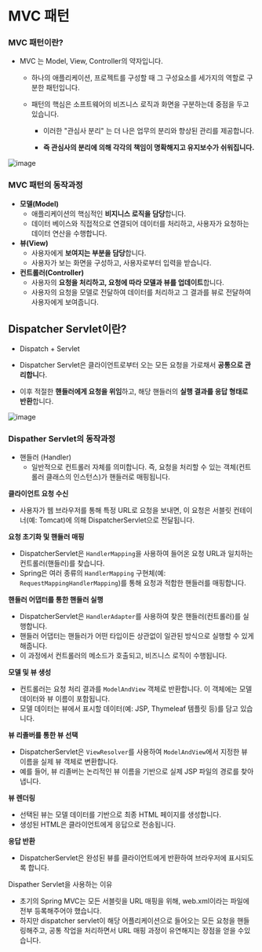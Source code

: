 # MVC 패턴

### MVC 패턴이란?

- MVC 는 Model, View, Controller의 약자입니다.

  - 하나의 애플리케이션, 프로젝트를 구성할 때 그 구성요소를 세가지의 역할로 구분한 패턴입니다.

  - 패턴의 핵심은 소프트웨어의 비즈니스 로직과 화면을 구분하는데 중점을 두고있습니다.

    - 이러한 "관심사 분리" 는 더 나은 업무의 분리와 향상된 관리를 제공합니다.

    - **즉 관심사의 분리에 의해 각각의 책임이 명확해지고 유지보수가 쉬워집니다.**

![image](https://github.com/user-attachments/assets/d7ab7d81-0e90-4db3-bb14-64cd077c1f39)


### **MVC 패턴의 동작과정**

- **모델(Model)** 
  - 애플리케이션의 핵심적인 **비지니스 로직을 담당**합니다. 
  - 데이터 베이스와 직접적으로 연결되어 데이터를 처리하고, 사용자가 요청하는 데이터 연산을 수행합니다.
- **뷰(View)**
  - 사용자에게 **보여지는 부분을 담당**합니다. 
  - 사용자가 보는 화면을 구성하고, 사용자로부터 입력을 받습니다.
- **컨트롤러(Controller)**
  - 사용자의 **요청을 처리하고, 요청에 따라 모델과 뷰를 업데이트**합니다. 
  - 사용자의 요청을 모델로 전달하여 데이터를 처리하고 그 결과를 뷰로 전달하여 사용자에게 보여줍니다.



## Dispatcher Servlet이란?

- Dispatch + Servlet
- Dispatcher Servlet은 클라이언트로부터 오는 모든 요청을 가로채서 **공통으로 관리합니**다.

- 이후 적절한 **핸들러에게 요청을 위임**하고, 해당 핸들러의 **실행 결과를 응답 형태로 반환**합니다.

![image](https://github.com/user-attachments/assets/d237fa10-b5d2-4a80-a3e6-107436c793de)



### Dispather Servlet의 동작과정

- 핸들러 (Handler)
  - 일반적으로 컨트롤러 자체를 의미합니다. 즉, 요청을 처리할 수 있는 객체(컨트롤러 클래스의 인스턴스)가 핸들러로 매핑됩니다.


**클라이언트 요청 수신**

- 사용자가 웹 브라우저를 통해 특정 URL로 요청을 보내면, 이 요청은 서블릿 컨테이너(예: Tomcat)에 의해 DispatcherServlet으로 전달됩니다.

**요청 초기화 및 핸들러 매핑**

- DispatcherServlet은 `HandlerMapping`을 사용하여 들어온 요청 URL과 일치하는 컨트롤러(핸들러)를 찾습니다.
- Spring은 여러 종류의 `HandlerMapping` 구현체(예: `RequestMappingHandlerMapping`)를 통해 요청과 적합한 핸들러를 매핑합니다.

**핸들러 어댑터를 통한 핸들러 실행**

- DispatcherServlet은 `HandlerAdapter`를 사용하여 찾은 핸들러(컨트롤러)를 실행합니다.
- 핸들러 어댑터는 핸들러가 어떤 타입이든 상관없이 일관된 방식으로 실행할 수 있게 해줍니다.
- 이 과정에서 컨트롤러의 메소드가 호출되고, 비즈니스 로직이 수행됩니다.

**모델 및 뷰 생성**

- 컨트롤러는 요청 처리 결과를 `ModelAndView` 객체로 반환합니다. 이 객체에는 모델 데이터와 뷰 이름이 포함됩니다.
- 모델 데이터는 뷰에서 표시할 데이터(예: JSP, Thymeleaf 템플릿 등)를 담고 있습니다.

**뷰 리졸버를 통한 뷰 선택**

- DispatcherServlet은 `ViewResolver`를 사용하여 `ModelAndView`에서 지정한 뷰 이름을 실제 뷰 객체로 변환합니다.
- 예를 들어, 뷰 리졸버는 논리적인 뷰 이름을 기반으로 실제 JSP 파일의 경로를 찾아냅니다.

**뷰 렌더링**

- 선택된 뷰는 모델 데이터를 기반으로 최종 HTML 페이지를 생성합니다.
- 생성된 HTML은 클라이언트에게 응답으로 전송됩니다.

**응답 반환**

- DispatcherServlet은 완성된 뷰를 클라이언트에게 반환하여 브라우저에 표시되도록 합니다.

  

Dispather Servlet을 사용하는 이유

- 초기의 Spring MVC는 모든 서블릿을 URL 매핑을 위해, web.xml이라는 파일에 전부 등록해주어야 했습니다.
- 하지만 dispatcher servlet이 해당 어플리케이션으로 들어오는 모든 요청을 핸들링해주고, 공통 작업을 처리하면서 URL 매핑 과정이 유연해지는 장점을 얻을 수있습니다.
